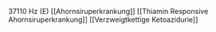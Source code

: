 37110 Hz (E)
[[Ahornsiruperkrankung]]
[[Thiamin Responsive Ahornsiruperkrankung]]
[[Verzweigtkettige Ketoazidurie]]
